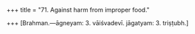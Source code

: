 +++
title = "71. Against harm from improper food."

+++
[Brahman.—āgneyam: 3. vāiśvadevī. jāgatyam: 3. triṣṭubh.]
